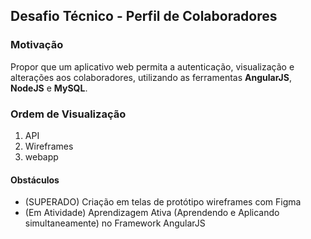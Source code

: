 ## Desafio Técnico - Perfil de Colaboradores

### Motivação

Propor que um aplicativo web permita a autenticação, visualização e alterações aos colaboradores, utilizando as ferramentas **AngularJS**, **NodeJS** e **MySQL**.

### Ordem de Visualização

1. API
2. Wireframes
3. webapp


#### Obstáculos

- (SUPERADO) Criação em telas de protótipo wireframes com Figma
- (Em Atividade) Aprendizagem Ativa (Aprendendo e Aplicando simultaneamente) no Framework AngularJS
